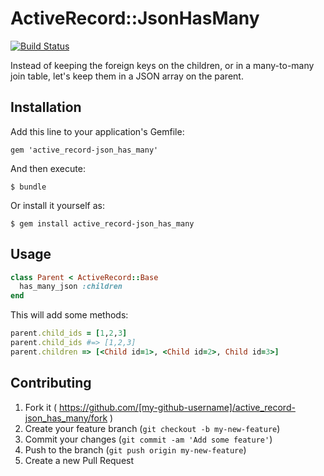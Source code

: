 # ActiveRecord::JsonHasMany

[![Build Status](https://travis-ci.org/botandrose/active_record-json_has_many.svg)](https://travis-ci.org/botandrose/active_record-json_has_many)

Instead of keeping the foreign keys on the children, or in a many-to-many join table, let's keep them in a JSON array on the parent.

## Installation

Add this line to your application's Gemfile:

    gem 'active_record-json_has_many'

And then execute:

    $ bundle

Or install it yourself as:

    $ gem install active_record-json_has_many

## Usage

```ruby
class Parent < ActiveRecord::Base
  has_many_json :children
end
```

This will add some methods:

```ruby
parent.child_ids = [1,2,3]
parent.child_ids #=> [1,2,3]
parent.children => [<Child id=1>, <Child id=2>, Child id=3>]
```

## Contributing

1. Fork it ( https://github.com/[my-github-username]/active_record-json_has_many/fork )
2. Create your feature branch (`git checkout -b my-new-feature`)
3. Commit your changes (`git commit -am 'Add some feature'`)
4. Push to the branch (`git push origin my-new-feature`)
5. Create a new Pull Request

